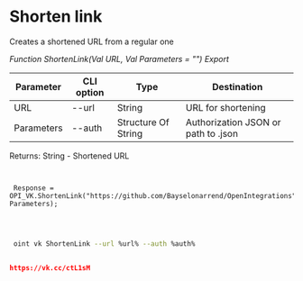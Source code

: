 ﻿---
sidebar_position: 5
---

# Shorten link
 Creates a shortened URL from a regular one


*Function ShortenLink(Val URL, Val Parameters = "") Export*

 | Parameter | CLI option | Type | Destination |
 |-|-|-|-|
 | URL | --url | String | URL for shortening |
 | Parameters | --auth | Structure Of String | Authorization JSON or path to .json |

 
 Returns: String - Shortened URL 

```bsl title="Code example"
	
 
 Response = OPI_VK.ShortenLink("https://github.com/Bayselonarrend/OpenIntegrations", Parameters);
 
	
```

```sh title="CLI command example"
 
 oint vk ShortenLink --url %url% --auth %auth%


```


```json title="Result"

https://vk.cc/ctL1sM

```
